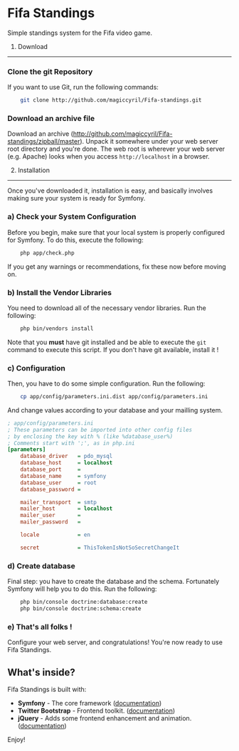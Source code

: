Fifa Standings
========================

Simple standings system for the Fifa video game.

1) Download
--------------------------------

### Clone the git Repository

If you want to use Git, run the following commands:

``` bash
    git clone http://github.com/magiccyril/Fifa-standings.git
```

### Download an archive file

Download an archive
(http://github.com/magiccyril/Fifa-standings/zipball/master).
Unpack it somewhere under your web server root directory and you're done.
The web root is wherever your web server (e.g. Apache) looks when you
access `http://localhost` in a browser.

2) Installation
---------------

Once you've downloaded it, installation is easy, and basically
involves making sure your system is ready for Symfony.

### a) Check your System Configuration

Before you begin, make sure that your local system is properly configured
for Symfony. To do this, execute the following:

``` bash
    php app/check.php
```

If you get any warnings or recommendations, fix these now before moving on.

### b) Install the Vendor Libraries

You need to download all of the necessary vendor libraries. Run the following:

``` bash
    php bin/vendors install
```

Note that you **must** have git installed and be able to execute the `git`
command to execute this script. If you don't have git available, install
it !

### c) Configuration

Then, you have to do some simple configuration. Run the following:

``` bash
    cp app/config/parameters.ini.dist app/config/parameters.ini
```

And change values according to your database and your mailling system.

``` ini
; app/config/parameters.ini
; These parameters can be imported into other config files
; by enclosing the key with % (like %database_user%)
; Comments start with ';', as in php.ini
[parameters]
    database_driver   = pdo_mysql
    database_host     = localhost
    database_port     =
    database_name     = symfony
    database_user     = root
    database_password =

    mailer_transport  = smtp
    mailer_host       = localhost
    mailer_user       =
    mailer_password   =

    locale            = en

    secret            = ThisTokenIsNotSoSecretChangeIt
```

### d) Create database

Final step: you have to create the database and the schema. Fortunately Symfony
will help you to do this. Run the following:

``` bash
    php bin/console doctrine:database:create
    php bin/console doctrine:schema:create
```

### e) That's all folks !

Configure your web server, and congratulations! You're now ready to use Fifa Standings.

What's inside?
---------------
Fifa Standings is built with:

* **Symfony** - The core framework ([documentation](http://symfony.com/doc/current/))
* **Twitter Bootstrap** - Frontend toolkit. ([documentation](http://twitter.github.com/bootstrap/))
* **jQuery** - Adds some frontend enhancement and animation.
  ([documentation](http://docs.jquery.com/Main_Page))

Enjoy!
